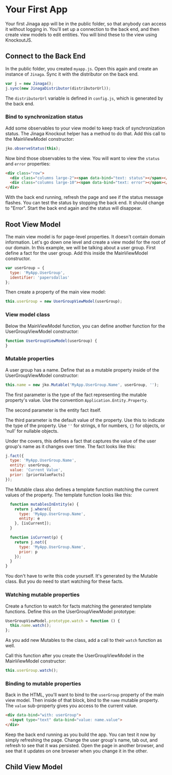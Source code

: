 # Your First App

Your first Jinaga app will be in the public folder, so that anybody can access it without logging in.
You'll set up a connection to the back end, and then create view models to edit entities. You will
bind these to the view using KnockoutJS.

## Connect to the Back End

In the public folder, you created `myapp.js`. Open this again and create an instance of `Jinaga`. Sync
it with the distributor on the back end.

```JavaScript
var j = new Jinaga();
j.sync(new JinagaDistributor(distributorUrl));
```

The `distributorUrl` variable is defined in `config.js`, which is generated by the back end.

### Bind to synchronization status

Add some observables to your view model to keep track of synchronization status. The Jinaga Knockout
helper has a method to do that. Add this call to the MainViewModel constructor:

```JavaScript
jko.observeStatus(this);
```

Now bind those observables to the view. You will want to view the `status` and `error` properties:

```HTML
<div class="row">
  <div class="columns large-2"><span data-bind="text: status"></span></div>
  <div class="columns large-10"><span data-bind="text: error"></span></div>
</div>
```

With the back end running, refresh the page and see if the status message flashes. You can test the status
by stopping the back end. It should change to "Error". Start the back end again and the status will disappear.

## Root View Model

The main view model is for page-level properties. It doesn't contain domain information. Let's go down
one level and create a view model for the root of our domain. In this example, we will be talking about
a user group. First define a fact for the user group. Add this inside the MainViewModel constructor.

```JavaScript
var userGroup = {
  type: 'MyApp.UserGroup',
  identifier: 'papersdallas'
};
```

Then create a property of the main view model:

```JavaScript
this.userGroup = new UserGroupViewModel(userGroup);
```

### View model class

Below the MainViewModel function, you can define another function for the UserGroupViewModel constructor:

```JavaScript
function UserGroupViewModel(userGroup) {
}
```

### Mutable properties

A user group has a name. Define that as a mutable property inside of the UserGroupViewModel constructor:

```JavaScript
this.name = new jko.Mutable('MyApp.UserGroup.Name', userGroup, '');
```

The first parameter is the type of the fact representing the mutable property's value. Use the convention
`Application.Entity.Property`.

The second parameter is the entity fact itself.

The third parameter is the default value of the property. Use this to indicate the type of the property.
Use `''` for strings, `0` for numbers, `{}` for objects, or 'null' for nullable objects.

Under the covers, this defines a fact that captures the value of the user group's name as it changes over
time. The fact looks like this:

```JavaScript
j.fact({
  type: 'MyApp.UserGroup.Name',
  entity: userGroup,
  value: 'Current Value',
  prior: [priorValueFacts]
});
```

The Mutable class also defines a template function matching the current values of the property. The
template function looks like this:

```JavaScript
  function mutablesInEntity(e) {
    return j.where({
      type: 'MyApp.UserGroup.Name',
      entity: e
    }, [isCurrent]);
  }

  function isCurrent(p) {
    return j.not({
      type: 'MyApp.UserGroup.Name',
      prior: p
    });
  }
}
```

You don't have to write this code yourself. It's generated by the Mutable class. But you do need to
start watching for these facts.

### Watching mutable properties

Create a function to watch for facts matching the generated template functions. Define this on the
UserGroupViewModel prototype:

```JavaScript
UserGroupViewModel.prototype.watch = function () {
  this.name.watch();
};
```

As you add new Mutables to the class, add a call to their `watch` function as well.

Call this function after you create the UserGroupViewModel in the MainViewModel constructor:

```JavaScript
this.userGroup.watch();
```

### Binding to mutable properties

Back in the HTML, you'll want to bind to the `userGroup` property of the main view model. Then inside
of that block, bind to the `name` mutable property. The `value` sub-property gives you access to the
current value.

```HTML
<div data-bind="with: userGroup">
  <input type="text" data-bind="value: name.value">
</div>
```

Keep the back end running as you build the app. You can test it now by simply refreshing the page. Change
the user group's name, tab out, and refresh to see that it was persisted. Open the page in another browser,
and see that it updates on one browser when you change it in the other.

## Child View Model
